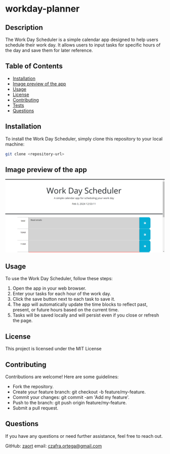 # workday-planner

## Description

The Work Day Scheduler is a simple calendar app designed to help users schedule their work day. It allows users to input tasks for specific hours of the day and save them for later reference.

## Table of Contents

- [Installation](#installation)
- [Image preview of the app](#image-preview-of-the-app)
- [Usage](#usage)
- [License](#license)
- [Contributing](#contributing)
- [Tests](#tests)
- [Questions](#questions)

## Installation

To install the Work Day Scheduler, simply clone this repository to your local machine:

```bash
git clone <repository-url>
```
## Image preview of the app

![Work Day Scheduler Preview](./workdayplanner-preview.png)

## Usage

To use the Work Day Scheduler, follow these steps:

1. Open the app in your web browser.
2. Enter your tasks for each hour of the work day.
3. Click the save button next to each task to save it.
4. The app will automatically update the time blocks to reflect past, present, or future hours based on the current time.
5. Tasks will be saved locally and will persist even if you close or refresh the page.

## License
This project is licensed under the MIT License

## Contributing

Contributions are welcome! Here are some guidelines:

- Fork the repository.
- Create your feature branch: git checkout -b feature/my-feature.
- Commit your changes: git commit -am 'Add my feature'.
- Push to the branch: git push origin feature/my-feature.
- Submit a pull request.

## Questions 
If you have any questions or need further assistance, feel free to reach out.

GitHub: [zaort](https://github.com/zaort)
email: [czafra.ortega@gmail.com](mailto:czafra.ortega@gmail.com)
